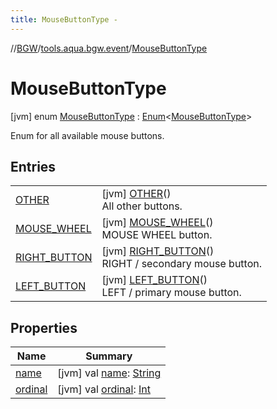 ```yaml
---
title: MouseButtonType -
---
```

//[BGW](../../../index.md)/[tools.aqua.bgw.event](../index.md)/[MouseButtonType](index.md)



# MouseButtonType  
 [jvm] enum [MouseButtonType](index.md) : [Enum](https://kotlinlang.org/api/latest/jvm/stdlib/kotlin/-enum/index.html)<[MouseButtonType](index.md)> 

Enum for all available mouse buttons.

   


## Entries  
  
| | |
|---|---|
| <a name="tools.aqua.bgw.event/MouseButtonType.OTHER///PointingToDeclaration/"></a>[OTHER](-o-t-h-e-r/index.md)| <a name="tools.aqua.bgw.event/MouseButtonType.OTHER///PointingToDeclaration/"></a> [jvm] [OTHER](-o-t-h-e-r/index.md)()  <br>All other buttons.   <br>|
| <a name="tools.aqua.bgw.event/MouseButtonType.MOUSE_WHEEL///PointingToDeclaration/"></a>[MOUSE_WHEEL](-m-o-u-s-e_-w-h-e-e-l/index.md)| <a name="tools.aqua.bgw.event/MouseButtonType.MOUSE_WHEEL///PointingToDeclaration/"></a> [jvm] [MOUSE_WHEEL](-m-o-u-s-e_-w-h-e-e-l/index.md)()  <br>MOUSE WHEEL button.   <br>|
| <a name="tools.aqua.bgw.event/MouseButtonType.RIGHT_BUTTON///PointingToDeclaration/"></a>[RIGHT_BUTTON](-r-i-g-h-t_-b-u-t-t-o-n/index.md)| <a name="tools.aqua.bgw.event/MouseButtonType.RIGHT_BUTTON///PointingToDeclaration/"></a> [jvm] [RIGHT_BUTTON](-r-i-g-h-t_-b-u-t-t-o-n/index.md)()  <br>RIGHT / secondary mouse button.   <br>|
| <a name="tools.aqua.bgw.event/MouseButtonType.LEFT_BUTTON///PointingToDeclaration/"></a>[LEFT_BUTTON](-l-e-f-t_-b-u-t-t-o-n/index.md)| <a name="tools.aqua.bgw.event/MouseButtonType.LEFT_BUTTON///PointingToDeclaration/"></a> [jvm] [LEFT_BUTTON](-l-e-f-t_-b-u-t-t-o-n/index.md)()  <br>LEFT / primary mouse button.   <br>|


## Properties  
  
|  Name |  Summary | 
|---|---|
| <a name="tools.aqua.bgw.event/MouseButtonType/name/#/PointingToDeclaration/"></a>[name](index.md#-1211048412%2FProperties%2F-302347323)| <a name="tools.aqua.bgw.event/MouseButtonType/name/#/PointingToDeclaration/"></a> [jvm] val [name](index.md#-1211048412%2FProperties%2F-302347323): [String](https://kotlinlang.org/api/latest/jvm/stdlib/kotlin/-string/index.html)   <br>|
| <a name="tools.aqua.bgw.event/MouseButtonType/ordinal/#/PointingToDeclaration/"></a>[ordinal](index.md#-1143626086%2FProperties%2F-302347323)| <a name="tools.aqua.bgw.event/MouseButtonType/ordinal/#/PointingToDeclaration/"></a> [jvm] val [ordinal](index.md#-1143626086%2FProperties%2F-302347323): [Int](https://kotlinlang.org/api/latest/jvm/stdlib/kotlin/-int/index.html)   <br>|

